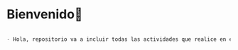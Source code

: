 # Bienvenido👋

```python

- Hola, repositorio va a incluir todas las actividades que realice en el curso y durante el mismo. :)

```

